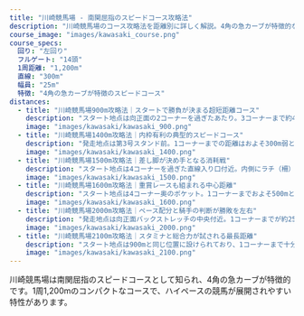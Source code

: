 ```yaml
---
title: "川崎競馬場 - 南関屈指のスピードコース攻略法"
description: "川崎競馬場のコース攻略法を距離別に詳しく解説。4角の急カーブが特徴的なスピードコースの特性、枠順有利不利、各距離の攻略ポイントを分析。"
course_image: "images/kawasaki_course.png"
course_specs:
  回り: "左回り"
  フルゲート: "14頭"
  1周距離: "1,200m"
  直線: "300m"
  幅員: "25m"
  特徴: "4角の急カーブが特徴のスピードコース"
distances:
  - title: "川崎競馬場900m攻略法｜スタートで勝負が決まる超短距離コース"
    description: "スタート地点は向正面の2コーナーを過ぎたあたり。3コーナーまで約400mと直線部分を長く使えるため、枠順による有利不利はほとんどありません。ただし、900mという距離自体が極端に短いため、スタートで出遅れると挽回はほぼ不可能。発馬直後の反応とダッシュ力が、そのまま結果を左右します。このコースは主に2歳夏までの新馬戦で使用されることが多く、若駒にとってはスピード能力を試される舞台。展開の鍵を握るのは「先行力」と「スタートの安定感」であり、短距離戦特有の一瞬の加速力が勝敗を分ける典型的な条件となっています。"
    image: "images/kawasaki/kawasaki_900.png"
  - title: "川崎競馬場1400m攻略法｜内枠有利の典型的スピードコース"
    description: "発走地点は第3号スタンド前。1コーナーまでの距離はおよそ300m弱と短いため、内枠からスムーズに先手を取れる馬が圧倒的に有利となります。スタート直後からポジション争いが激しくなるものの、コーナーまでが短いことで流れは早々に落ち着きやすく、ペースが安定しやすいのも特徴です。先行馬に有利な条件が揃っている一方で、差し馬にとっては序盤で位置を下げすぎると巻き返しが難しいコース形態。内枠＋先行力を兼ね備えた馬が軸に適しやすい舞台といえるでしょう。"
    image: "images/kawasaki/kawasaki_1400.png"
  - title: "川崎競馬場1500m攻略法｜差し脚が決め手となる消耗戦"
    description: "スタート地点は4コーナーを過ぎた直線入り口付近。内側にラチ（柵）が設置されていないため、1番枠の馬がスムーズに内へ切れ込むシーンも見られます。1コーナーまでは約400mと適度な距離があり、発馬直後からスピードに乗った状態で最初のコーナーへ突入するため、序盤からハイペースになりやすいのが特徴です。その結果、先行馬にとっては息の入らない展開になりやすく、後半に脚を温存していた差し・追込みタイプが台頭しやすいコース設定。川崎競馬場の中でも「差しが利く距離」として知られ、展開予想ではスピードだけでなく持続力や直線の末脚も重視することが的中のカギとなります。"
    image: "images/kawasaki/kawasaki_1500.png"
  - title: "川崎競馬場1600m攻略法｜重賞レースも組まれる中心距離"
    description: "スタート地点は4コーナー奥のポケット。1コーナーまでおよそ500mと距離が長いため、枠順による有利不利はほとんど見られません。その一方で、スタート後のホームストレッチで早々に隊列が固まりやすく、極端なハイペースにはなりにくいのが特徴です。そのため、1コーナーまでの位置取りがレース全体の流れを大きく左右します。序盤で好位を確保できれば展開的に優位に立ちやすく、逆に出遅れて後方に置かれると挽回が難しい舞台です。川崎競馬場では重賞を含めた主要レースに頻繁に使用される距離であり、馬のスタート力と先行力が勝敗を分ける最重要ポイントとなります。"
    image: "images/kawasaki/kawasaki_1600.png"
  - title: "川崎競馬場2000m攻略法｜ペース配分と騎手の判断が勝敗を左右"
    description: "発走地点は向正面バックストレッチの中央付近。1コーナーまでが約250mと短いため、内枠の馬が圧倒的に有利なコース設定です。特筆すべきは計6回ものコーナーを通過する複雑なレイアウトで、川崎競馬場の中でも特にテクニカルな距離として知られています。序盤から息の入らない展開になることは稀で、スローペースから一気に決着がつくパターンが大半を占めます。そのため、序盤のポジション取りと、直線での瞬発力勝負に持ち込めるかが最重要ポイント。差し・追込みタイプの馬には「いつ動くか」の判断力が厳しく問われ、騎手の技量差がはっきりと結果に現れやすい舞台といえるでしょう。"
    image: "images/kawasaki/kawasaki_2000.png"
  - title: "川崎競馬場2100m攻略法｜スタミナと総合力が試される最長距離"
    description: "スタート地点は900mと同じ位置に設けられており、1コーナーまで十分な距離があるため、枠順による有利不利はほとんど見られません。2000mと同様に6回のコーナーを通過するため、コーナーワークの巧さは依然として重要ですが、より長い距離を走る分「スタミナと総合力の差」が結果に直結しやすい舞台です。展開面ではスローペースになるケースが大半で、先行馬が粘り込む展開が基本線。後方一気の差し切りは難しく、好位を取れる持続力タイプが優勢です。川崎競馬場で組まれる最長距離戦である2100mは、まさに\"総合力勝負\"の条件といえるでしょう。"
    image: "images/kawasaki/kawasaki_2100.png"
---
```


川崎競馬場は南関屈指のスピードコースとして知られ、4角の急カーブが特徴的です。1周1,200mのコンパクトなコースで、ハイペースの競馬が展開されやすい特性があります。